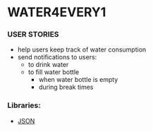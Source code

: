 # WATER4EVERY1

### USER STORIES

- help users keep track of water consumption
- send notifications to users:
  - to drink water
  - to fill water bottle
     - when water bottle is empty
     - during break times

### Libraries:

- [JSON](https://github.com/stleary/JSON-java)
